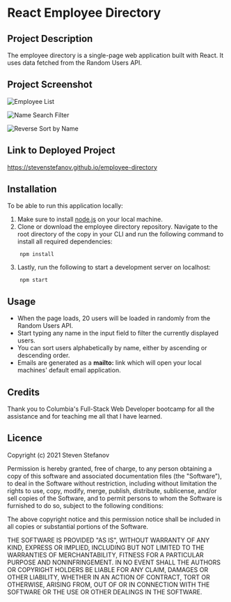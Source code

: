 # React Employee Directory

## Project Description

The employee directory is a single-page web application built with React. It uses data fetched from the Random Users API.

## Project Screenshot

![Employee List](public/images/image1.png)

![Name Search Filter](public/images/image2.png)

![Reverse Sort by Name](public/images/image3.png)

## Link to Deployed Project

https://stevenstefanov.github.io/employee-directory

## Installation

To be able to run this application locally:

1. Make sure to install [node.js](https://nodejs.dev/) on your local machine.
2. Clone or download the employee directory repository. Navigate to the root directory of the copy in your CLI and run the following command to install all required dependencies:
```
    npm install
```
3. Lastly, run the following to start a development server on localhost:
```
    npm start
```

## Usage

* When the page loads, 20 users will be loaded in randomly from the Random Users API.
* Start typing any name in the input field to filter the currently displayed users.
* You can sort users alphabetically by name, either by ascending or descending order.
* Emails are generated as a **mailto:** link which will open your local machines' default email application.

## Credits

Thank you to Columbia's Full-Stack Web Developer bootcamp for all the assistance and for teaching me all that I have learned.

## Licence

Copyright (c) 2021 Steven Stefanov

Permission is hereby granted, free of charge, to any person obtaining a copy
of this software and associated documentation files (the "Software"), to deal
in the Software without restriction, including without limitation the rights
to use, copy, modify, merge, publish, distribute, sublicense, and/or sell
copies of the Software, and to permit persons to whom the Software is
furnished to do so, subject to the following conditions:

The above copyright notice and this permission notice shall be included in all
copies or substantial portions of the Software.

THE SOFTWARE IS PROVIDED "AS IS", WITHOUT WARRANTY OF ANY KIND, EXPRESS OR
IMPLIED, INCLUDING BUT NOT LIMITED TO THE WARRANTIES OF MERCHANTABILITY,
FITNESS FOR A PARTICULAR PURPOSE AND NONINFRINGEMENT. IN NO EVENT SHALL THE
AUTHORS OR COPYRIGHT HOLDERS BE LIABLE FOR ANY CLAIM, DAMAGES OR OTHER
LIABILITY, WHETHER IN AN ACTION OF CONTRACT, TORT OR OTHERWISE, ARISING FROM,
OUT OF OR IN CONNECTION WITH THE SOFTWARE OR THE USE OR OTHER DEALINGS IN THE
SOFTWARE.